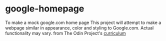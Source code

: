 # google-homepage
To make a mock google.com home page
This project will attempt to make a webpage similar in appearance, color and styling to Google.com.  Actual functionality may vary.
from The Odin Project's [curriculum](http://www.theodinproject.com/courses/web-development-101/lessons/html-css)
